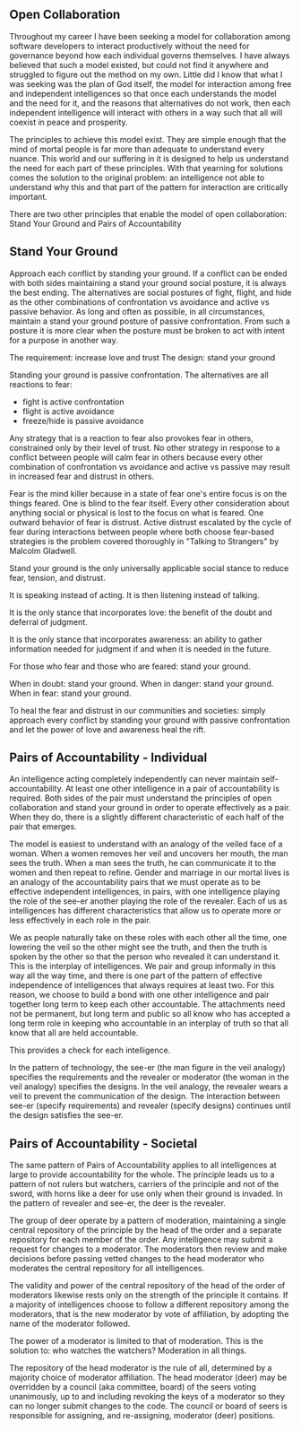 ## Open Collaboration

Throughout my career I have been seeking a model for collaboration among software developers to interact productively without the need for governance beyond how each individual governs themselves. I have always believed that such a model existed, but could not find it anywhere and struggled to figure out the method on my own. Little did I know that what I was seeking was the plan of God itself, the model for interaction among free and independent intelligences so that once each understands the model and the need for it, and the reasons that alternatives do not work, then each independent intelligence will interact with others in a way such that all will coexist in peace and prosperity.

The principles to achieve this model exist. They are simple enough that the mind of mortal people is far more than adequate to understand every nuance. This world and our suffering in it is designed to help us understand the need for each part of these principles. With that yearning for solutions comes the solution to the original problem: an intelligence not able to understand why this and that part of the pattern for interaction are critically important.

There are two other principles that enable the model of open collaboration: Stand Your Ground and Pairs of Accountability

## Stand Your Ground

Approach each conflict by standing your ground. If a conflict can be ended with both sides maintaining a stand your ground social posture, it is always the best ending. The alternatives are social postures of fight, flight, and hide as the other combinations of confrontation vs avoidance and active vs passive behavior. As long and often as possible, in all circumstances, maintain a stand your ground posture of passive confrontation. From such a posture it is more clear when the posture must be broken to act with intent for a purpose in another way.

The requirement: increase love and trust
The design: stand your ground

Standing your ground is passive confrontation. The alternatives are all reactions to fear:

- fight is active confrontation
- flight is active avoidance
- freeze/hide is passive avoidance

Any strategy that is a reaction to fear also provokes fear in others, constrained only by their level of trust. No other strategy in response to a conflict between people will calm fear in others because every other combination of confrontation vs avoidance and active vs passive may result in increased fear and distrust in others.

Fear is the mind killer because in a state of fear one's entire focus is on the things feared. One is blind to the fear itself. Every other consideration about anything social or physical is lost to the focus on what is feared. One outward behavior of fear is distrust. Active distrust escalated by the cycle of fear during interactions between people where both choose fear-based strategies is the problem covered thoroughly in "Talking to Strangers" by Malcolm Gladwell.

Stand your ground is the only universally applicable social stance to reduce fear, tension, and distrust.

It is speaking instead of acting. It is then listening instead of talking.

It is the only stance that incorporates love: the benefit of the doubt and deferral of judgment.

It is the only stance that incorporates awareness: an ability to gather information needed for judgment if and when it is needed in the future.

For those who fear and those who are feared: stand your ground.

When in doubt: stand your ground.
When in danger: stand your ground.
When in fear: stand your ground.

To heal the fear and distrust in our communities and societies: simply approach every conflict by standing your ground with passive confrontation and let the power of love and awareness heal the rift.

## Pairs of Accountability - Individual

An intelligence acting completely independently can never maintain self-accountability. At least one other intelligence in a pair of accountability is required. Both sides of the pair must understand the principles of open collaboration and stand your ground in order to operate effectively as a pair. When they do, there is a slightly different characteristic of each half of the pair that emerges.

The model is easiest to understand with an analogy of the veiled face of a woman. When a women removes her veil and uncovers her mouth, the man sees the truth. When a man sees the truth, he can communicate it to the women and then repeat to refine. Gender and marriage in our mortal lives is an analogy of the accountability pairs that we must operate as to be effective independent intelligences, in pairs, with one intelligence playing the role of the see-er another playing the role of the revealer. Each of us as intelligences has different characteristics that allow us to operate more or less effectively in each role in the pair.

We as people naturally take on these roles with each other all the time, one lowering the veil so the other might see the truth, and then the truth is spoken by the other so that the person who revealed it can understand it. This is the interplay of intelligences. We pair and group informally in this way all the way time, and there is one part of the pattern of effective independence of intelligences that always requires at least two. For this reason, we choose to build a bond with one other intelligence and pair together long term to keep each other accountable. The attachments need not be permanent, but long term and public so all know who has accepted a long term role in keeping who accountable in an interplay of truth so that all know that all are held accountable.

This provides a check for each intelligence.

In the pattern of technology, the see-er (the man figure in the veil analogy) specifies the requirements and the revealer or moderator (the woman in the veil analogy) specifies the designs. In the veil analogy, the revealer wears a veil to prevent the communication of the design. The interaction between see-er (specify requirements) and revealer (specify designs) continues until the design satisfies the see-er.

## Pairs of Accountability - Societal

The same pattern of Pairs of Accountability applies to all intelligences at large to provide accountability for the whole. The principle leads us to a pattern of not rulers but watchers, carriers of the principle and not of the sword, with horns like a deer for use only when their ground is invaded. In the pattern of revealer and see-er, the deer is the revealer.

The group of deer operate by a pattern of moderation, maintaining a single central repository of the principle by the head of the order and a separate repository for each member of the order. Any intelligence may submit a request for changes to a moderator. The moderators then review and make decisions before passing vetted changes to the head moderator who moderates the central repository for all intelligences.

The validity and power of the central repository of the head of the order of moderators likewise rests only on the strength of the principle it contains. If a majority of intelligences choose to follow a different repository among the moderators, that is the new moderator by vote of affiliation, by adopting the name of the moderator followed.

The power of a moderator is limited to that of moderation. This is the solution to: who watches the watchers? Moderation in all things.

The repository of the head moderator is the rule of all, determined by a majority choice of moderator affiliation. The head moderator (deer) may be overridden by a council (aka committee, board) of the seers voting unanimously, up to and including revoking the keys of a moderator so they can no longer submit changes to the code. The council or board of seers is responsible for assigning, and re-assigning, moderator (deer) positions.
